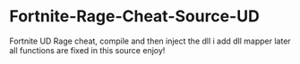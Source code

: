 # Fortnite-Rage-Cheat-Source-UD
Fortnite UD Rage cheat, compile and then inject the dll i add dll mapper later all functions are fixed in this source enjoy!







